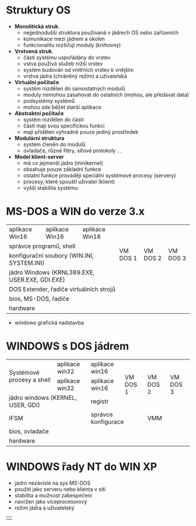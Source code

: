 # Struktury OS
- **Monolitická struk.**
    - nejjednodušší struktura používaná v jádrech OS nebo zařízeních
    - komunikace mezi jádrem a okolím
    - funkcionalitu rozšiřují moduly (knihovny)
- **Vrstvená struk.**
    - části systému uspořádány do vrstev
    - vstva používá služeb nižší vrstev
    - systém budován od vnitřních vrstev k vnějším
    - vrstva jádra (chráněný režim) a uživatelská
- **Virtuální počítače**
    - systém rozdělen do samostatných modulů
    - moduly nemohou zasahovat do ostatních (mohou, ale předávat data)
    - podsystémy systémů
    - mohou zde běžet starší aplikace
- **Abstraktní počítače**
    - systém rozdělen do částí
    - části mají svou specifickou funkci
    - mají přidělen výhradně pouze jediný prostředek
- **Modulární struktura**
    - systém členěn do modulů
    - ovladače, různé filtry, síťové protokoly ...
- **Model klient-server**
    - má co jejmenší jádro (minikernel)
    - obsahuje pouze základní funkce
    - ostatní funkce provádějí speciální systémové procesy (servery)
    - procesy, které spouští uživatel (klient)
    - vyšší stabilita systému
# MS-DOS a WIN do verze 3.x

<table>
  <tr>
    <td>aplikace Win16</td>
    <td>aplikace Win16</td>
    <td>aplikace Win16</td>
    <td rowspan="4">VM DOS 1</td>
    <td rowspan="4">VM DOS 2</td>
    <td rowspan="4">VM DOS 3</td>
  </tr>
  <tr><td colspan="3">správce programů, shell</td></tr>
  <tr><td colspan="3">konfigurační soubory (WIN.INI, SYSTEM.INI)</td></tr>
  <tr><td colspan="3">jádro Windows (KRNL389.EXE, USER.EXE, GDI.EXE)</td></tr>
  <tr><td colspan="6">DOS Extender, řadiče virtuálních strojů</td></tr>
  <tr><td colspan="6">bios, MS-DOS, řadiče</td></tr>
  <tr><td colspan="6">hardware</td></tr>
</table>

- windows grafická nadstavba
# WINDOWS s DOS jádrem 
<table>
    <tr>
        <td rowspan="2">Systémové procesy a shell</td>
        <td>aplikace win32</td>
        <td>aplikace win16</td>
        <td rowspan="3">VM DOS 1</td>
        <td rowspan="3">VM DOS 2</td>
        <td rowspan="3">VM DOS 3</td>
    </tr>
    <tr>
        <td>aplikace win32</td>
        <td>aplikace win16</td>
    </tr>
    <tr>
        <td colspan="2">jádro windows (KERNEL, USER, GDI)</td>
        <td colspan="1">registr</td>
    </tr>
    <tr>
        <td colspan="2">IFSM</td>
        <td colspan="2">správce konfigurace</td>
        <td colspan="2">VMM</td>
    </tr>
    <tr><td colspan="6">bios, ovladače</td></tr>
    <tr><td colspan="6">hardware</td></tr>
</table>

# WINDOWS řady NT do WIN XP

- jádro nezávislé na sys MS-DOS
- použití jako serveru nebo klienta v síti
- stabilita a možnost zabespečení
- navržen jako víceprocesorový
- režim jádra a uživatelský
<table>
    <tr>
        <td></td>
    </tr>
</table>


